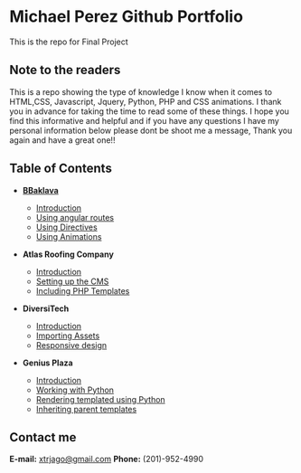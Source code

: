 # Michael Perez Github Portfolio
This is the repo for Final Project 

## Note to the readers
This is a repo showing the type of knowledge I know when it comes to HTML,CSS, Javascript, Jquery, Python, PHP and CSS animations. I thank you in advance for taking the time to read some of these things. I hope you find this informative and helpful and if you have any questions I have my personal information below please dont be shoot me a message, Thank you again and have a great one!!

## Table of Contents
* **[BBaklava](./bbaklava)** 
    * [Introduction](./bbaklava#introduction)
    * [Using angular routes](./bbaklava#angularRoutes)
    * [Using Directives](./bbaklava#usingDirectives)
    * [Using Animations](./bbaklava#animation)

* **Atlas Roofing Company** 
    * [Introduction](./atlasRoofing#introduction)
    * [Setting up the CMS](./atlasRoofing#CMS)
    * [Including PHP Templates](./atlasRoofing#templates)
    
* **DiversiTech** 
    * [Introduction](./diversitech#introduction)
    * [Importing Assets](./diversitech#assets)
    * [Responsive design](./diversitech#responsive)
    
* **Genius Plaza** 
    * [Introduction](./geniusplaza#introduction)
    * [Working with Python](./geniusPlaza#python)
    * [Rendering templated using Python](./geniusPlaza#render)
    * [Inheriting parent templates](./geniusPlaza#inherit)
    
## Contact me
**E-mail:** xtrjago@gmail.com
**Phone:** (201)-952-4990

